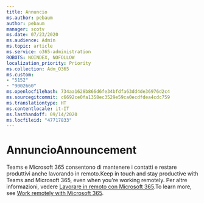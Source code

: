 ```yaml
---
title: Annuncio
ms.author: pebaum
author: pebaum
manager: scotv
ms.date: 07/23/2020
ms.audience: Admin
ms.topic: article
ms.service: o365-administration
ROBOTS: NOINDEX, NOFOLLOW
localization_priority: Priority
ms.collection: Adm_O365
ms.custom:
- "5152"
- "9002660"
ms.openlocfilehash: 734aa1628b866d6fe34bfdfa63dd4de36976d2c4
ms.sourcegitcommit: c6692ce0fa1358ec3529e59ca0ecdfdea4cdc759
ms.translationtype: HT
ms.contentlocale: it-IT
ms.lasthandoff: 09/14/2020
ms.locfileid: "47717833"
---
```

# <a name="announcement"></a><span data-ttu-id="f7dd7-102">Annuncio</span><span class="sxs-lookup"><span data-stu-id="f7dd7-102">Announcement</span></span>

<span data-ttu-id="f7dd7-103">Teams e Microsoft 365 consentono di mantenere i contatti e restare produttivi anche lavorando in remoto.</span><span class="sxs-lookup"><span data-stu-id="f7dd7-103">Keep in touch and stay productive with Teams and Microsoft 365, even when you're working remotely.</span></span> <span data-ttu-id="f7dd7-104">Per altre informazioni, vedere [Lavorare in remoto con Microsoft 365](https://aka.ms/remote-work).</span><span class="sxs-lookup"><span data-stu-id="f7dd7-104">To learn more, see [Work remotely with Microsoft 365](https://aka.ms/remote-work).</span></span>